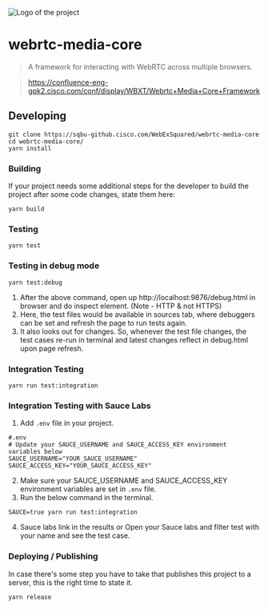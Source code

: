 ![Logo of the project](https://avatars.githubusercontent.com/u/15900782?s=100&v=4)
# webrtc-media-core

> A framework for interacting with WebRTC across multiple browsers.

> https://confluence-eng-gpk2.cisco.com/conf/display/WBXT/Webrtc+Media+Core+Framework

 
## Developing

```shell
git clone https://sqbu-github.cisco.com/WebExSquared/webrtc-media-core
cd webrtc-media-core/
yarn install
```

### Building

If your project needs some additional steps for the developer to build the
project after some code changes, state them here:

```shell
yarn build
```

### Testing

```shell
yarn test
```

### Testing in debug mode

```shell
yarn test:debug
```

1.	After the above command, open up http://localhost:9876/debug.html in browser and do inspect element. (Note - HTTP & not HTTPS)
1.	Here, the test files would be available in sources tab, where debuggers can be set and refresh the page to run tests again.
1.	It also looks out for changes. So, whenever the test file changes, the test cases re-run in terminal and latest changes reflect in debug.html upon page refresh.

### Integration Testing

```shell
yarn run test:integration
```

### Integration Testing with Sauce Labs

1. Add ```.env``` file in your project.
```shell
#.env
# Update your SAUCE_USERNAME and SAUCE_ACCESS_KEY environment variables below
SAUCE_USERNAME="YOUR_SAUCE_USERNAME"
SAUCE_ACCESS_KEY="YOUR_SAUCE_ACCESS_KEY"
```
2. Make sure your SAUCE_USERNAME and SAUCE_ACCESS_KEY environment variables are set in ```.env``` file.
3. Run the below command in the terminal.
```shell
SAUCE=true yarn run test:integration
```
4. Sauce labs link in the results or Open your Sauce labs and filter test with your name and see the test case.

### Deploying / Publishing

In case there's some step you have to take that publishes this project to a
server, this is the right time to state it.

```shell
yarn release
```
